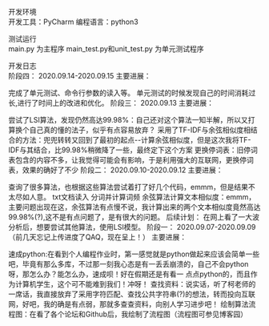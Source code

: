 开发环境<br>
开发工具：PyCharm
编程语言：python3

测试运行<br>
main.py 为主程序
main_test.py和unit_test.py 为单元测试程序

开发日志<br>
阶段四：
2020.09.14-2020.09.15
主要进展：

完成了单元测试、命令行参数的读入等。
单元测试的时候发现自己的时间消耗过长,进行了时间上的改进和优化。
阶段三：
2020.09.13
主要进展：

尝试了LSI算法，发现仍然高达99.98%：自己还对这个算法一知半解，所以又打算换个自己真的懂的法子，似乎有点容易放弃？
采用了TF-IDF与余弦相似度相结合的方法：兜兜转转又回到了最初的起点--计算余弦相似度，但是这次我将TF-IDF与其结合，比99.98%稍微降了一些，最终定下这个方案
更换停词表：旧停词表包含的内容不多，让我觉得可能会有影响，于是利用强大的互联网，更换停词表，效果的确好了不少
阶段二：
2020.09.10-2020.09.12
主要进展：

查询了很多算法，也根据这些算法尝试着打了好几个代码，emmm，但是结果不太尽如人意。
txt文档读入
分词并计算词频
余弦算法计算文本相似度：emmm，主要问题出现在这，余弦算法有点慢不说，我计算出来的两个文本相似度竟然高达99.98%(?),这不是有点问题了，是有很大的问题。
后续计划：
在网上看了一大波分析后，想要尝试其他算法，使用LSI模型。
阶段一：
2020.09.07-2020.09.09（前几天忘记上传进度了QAQ，现在呈上！）
主要进展：

速成python:在看到个人编程作业时，第一感觉就是python做起来应该会简单一些吧，毕竟有那么多库，不过那一刻我心态是有一丢丢崩溃的，自己不会python呀，那怎么办？能怎么办，速成呗！好在假期还是有看一 点点python的，而且作为计算机学生，这个可不能难到我们！冲呀！
查找资料：说实话，听了柯老师的一席话，我直接放弃了采用字符匹配、查找公共字符串(?)的想法，转而投向互联网，好吧，我的确是有点弱，那就多查查资料，向别人学习进步吧！
绘制算法流程图：在看了各个论坛和Github后，我绘制了流程图（流程图可参见博客园）
